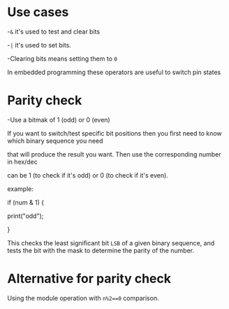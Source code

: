 # Use cases

-`&` it's used to test and clear bits

-`|` it's used to set bits.

-Clearing bits means setting them to `0`

In embedded programming these operators are useful to switch pin states

# Parity check

-Use a bitmak of 1 (odd) or 0 (even) 

If you want to switch/test specific bit positions then you first need to know which binary sequence you need

that will produce the result you want. Then use the corresponding number in hex/dec

can be 1 (to check if it's odd) or 0 (to check if it's even).

example:

if (num & 1) {

  print("odd");

  }

This checks the least significant bit `LSB` of a given binary sequence, and tests the bit with the mask to determine
the parity of the number.

# Alternative for parity check
Using the module operation with `n%2==0` comparison.

